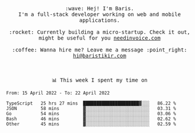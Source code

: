 <p align="center">
  <br><br>
  <samp>
    :wave: Hej! I'm Baris.
    <br>I'm a full-stack developer working on web and mobile applications.
       <br><br>:rocket: Currently building a micro-startup. Check it out, might be useful for you <a href="https://needinvoice.com/" target="_blank">needinvoice.com</a>
    <br><br>:coffee: Wanna hire me? Leave me a message :point_right: <a target="_blank" href="mailto:hi@baristikir.com">hi@baristikir.com</a>    
  </samp>
 <br><br><br>
</p>
<p align=center><samp>📊  This week I spent my time on</samp></p>


<!--START_SECTION:waka-->

```text
From: 15 April 2022 - To: 22 April 2022

TypeScript   25 hrs 27 mins  █████████████████████▓░░░   86.22 %
JSON         58 mins         ▓░░░░░░░░░░░░░░░░░░░░░░░░   03.31 %
Go           54 mins         ▓░░░░░░░░░░░░░░░░░░░░░░░░   03.06 %
Bash         46 mins         ▓░░░░░░░░░░░░░░░░░░░░░░░░   02.62 %
Other        45 mins         ▓░░░░░░░░░░░░░░░░░░░░░░░░   02.59 %
```

<!--END_SECTION:waka-->


